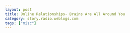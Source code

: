 ```yaml
---
layout: post
title: Online Relationships- Brains Are All Around You
category: story.radio.weblogs.com
tags: ["misc"]
---
```

<head>
<meta http-equiv="Content-Type" content="text/html; charset=UTF-8">
    <meta http-equiv="Expires" content="Mon, 01 Jan 1990 01:00:00 GMT">
    <title>Online Relationships: Brains Are All Around You</title>
    <style type="text/css">
      body {
        margin-top: 0px;
        margin-left: 0px;
        margin-right: 0px;
        margin-bottom: 0px;
        }

      body, td, p {
        font-family: verdana, sans-serif;
        font-size: 90%;
        }

      h2 { 
        font-family: Verdana, Arial, Helvetica, sans-serif; font-size: 24px; font-weight: bold
        }
      .header {
        font-family: Verdana, Arial, Helvetica, sans-serif; font-size: 40px; font-weight: bold
        }
      .realsmall {
        font-family: Verdana, Arial, Helvetica, sans-serif; font-size: 9px;
        }
      .small {
        font-family: Verdana, Arial, Helvetica, sans-serif; font-size: 10px;
        }
      </style>
    </head>

| 

 |

| ![](http://radio.weblogs.com/0103807/images/trans60x60.gif)  
 | Last updated: 6/25/2002; 5:11:24 PM  
 | ![](http://radio.weblogs.com/0103807/images/trans60x60.gif) |

| ![](http://radio.weblogs.com/0103807/images/trans60x1.gif)  
 | 

<font size="+3"><b><a href="http://radio.weblogs.com/0103807/" style="color:black; text-decoration:none">The FuzzyBlog!</a></b></font>  
_Marketing 101. Consulting 101. PHP Consulting. Random geeky stuff. I Blog Therefore I Am._

<font size="+1"><b>Online Relationships: Brains Are All Around You</b></font>

I just ran into a situation that really pointed out to me just how true the statement from Bill Joy of [Sun Microsystems](http://www.sun.com/)&nbsp;is: "_There are more brains outside your organization walls than inside_".&nbsp; And I thought it was an interesting commentary on how an initial nebulous, ephermal IM relationship grows over time and then just saves you when you need it most.

## Overview

I got back into PHP in a fairly big way in the end of March 2002.&nbsp; I signed up for the php-general mailing list and was the initiator of an effort to make a better FAQ.&nbsp; As these things happen, I wrote the FAQ application but it never really got deployed.&nbsp; A new client came in, that code got a bit sidelined and so on.&nbsp; I just never got back to i.

However, along the way, I started exchanging instant messages (IMs) with someone named Demitrious Kelly.&nbsp; Now, at the time, I had no idea who he was, age, male or female, geography, etc.&nbsp; I just had the gut feel from about the 3rd IM that he was just **smart** and **practical**.&nbsp; This is a combination that I am very, very fond of -- brains without practicality brings systems down.&nbsp; And practicality without brains doesn't let you get things done quickly.&nbsp; I've probably hired between between 70 and 100 technical people in my career so I'd at least like to think that I know talent when it walks up and taps me on the back.&nbsp; (Disclaimer: I've only had to fire maybe 3 to 5 people out of that, at least two of whom were rescue transfers from other departments, so that's a pretty good batting average).

## As the IMs Went On

This has continued now for about 3 months.&nbsp; We kept IMing at random times.&nbsp; We'd swap php stuff, I'd point him to my blog and so on.&nbsp; He'd point me to his web site, [http://www.apokalyptik.com](http://www.apokalyptik.com), when he had something cool and so on.&nbsp; I learned that he had a background doing SysAdmin work for an ISP that sold out.&nbsp; We debated different Unices and Linices and he turned me on to the very cool [GenToo Linux](http://www.gentoo.org/).&nbsp; He also gave me some outstanding advice on a difficult situation that I mulled over for a few days and then followed -- and it was 100% the right advice.

## And then Today I Needed Help

Over the weekend and mostly today I brought up a new box at RackSpace to replace an incompetent, inept,&nbsp; brain damaged, pathetic excuse for an ISP (no ... I don't feel strongly here).&nbsp; And when I needed some quick Linux and Apache help today, he was online and " **Poof**" -- like magic I had my answer in about 2 minutes (it might actually have been 1).&nbsp; Could I have figured it out on my own?&nbsp; Sure.&nbsp; It might have taken 10 minutes or an hour but I could have done it.&nbsp; Thankfully I didn't have to.&nbsp; Saving time like this is critical for a startup, heck, for any company.

## Conclusion and a Plug for a Good Guy Who's Now Freelancing

So I really do have to agree even more with Bill Joy -- the brains aren't within your own walls.&nbsp; They are discrete nodes located all over the globe.&nbsp; And, if you need them, they'll help you.&nbsp; This is tremendously cool since all of our organizations are both concurrently larger than ever (HP and Compaq) and smaller than ever (well, me and my partner).&nbsp; And all of our organizations can always make use of fantastic specialized talent at different times.&nbsp; What I know about search engines, Demitrious knows in his areas.

I also just recently found out that Demitrious is freelancing and doing PHP scripting, Bash scripting and generalized SysAdmin work for hire.&nbsp; As far as I am concerned, he's worth it -- and I also wouldn't have any qualms about giving him access to my boxes for what it's worth.&nbsp; He knows what he's doing and he's been great to me.&nbsp;

So I am definitely biased here but he's still worth a plug.&nbsp; Highly Recommended.

## About Demitrious 

Main Site: [http://www.apokalyptik.com/](http://www.apokalyptik.com/)

Artistic Site: [http://apokalyptik.deviantart.com/](http://apokalyptik.deviantart.com/)&nbsp;(no, no, no -- It's not what you're thinking -- he writes poetry).

&nbsp;

  
  

<script language="JavaScript" type="text/javascript"><!--
	var imageUrl = "http://subhonker6.userland.com/weblogStats/count.gif";
	var imageTag = "<img src=\"" + imageUrl + "?group=radio1&usernum=103807&referer=" + escape (document.referrer) + "\" height=\"1\" width=\"1\">";
	document.write (imageTag);
	//--></script>

 | ![](http://radio.weblogs.com/0103807/images/trans60x1.gif)  
 |
| ![](http://radio.weblogs.com/0103807/images/trans60x60.gif)  
 | Copyright 2002 © The FuzzyStuff  
 | ![](http://radio.weblogs.com/0103807/images/trans60x60.gif)  
 |

